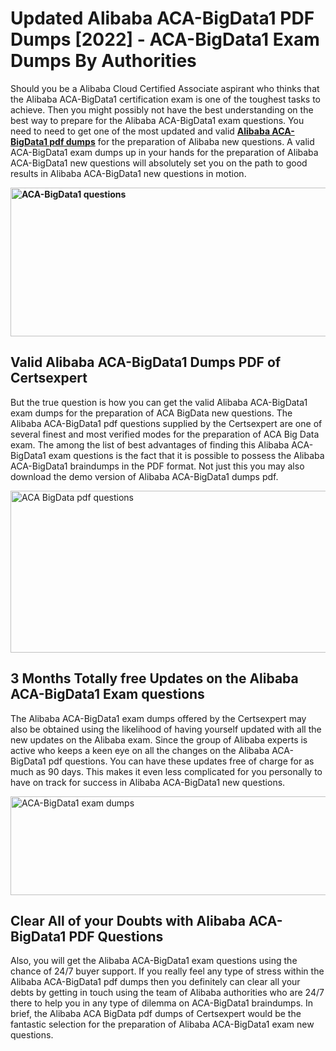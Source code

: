 <h1><strong>Updated Alibaba ACA-BigData1 PDF Dumps [2022] - ACA-BigData1 Exam Dumps By Authorities&nbsp;</strong></h1>
<p><span style="font-weight: 400;">Should you be a Alibaba Cloud Certified Associate aspirant who thinks that the Alibaba ACA-BigData1 certification exam is one of the toughest tasks to achieve. Then you might possibly not have the best understanding on the best way to prepare for the Alibaba ACA-BigData1 exam questions. You need to need to get one of the most updated and valid <strong><a href="https://www.certsexpert.com/ACA-BigData1-pdf-questions.html">Alibaba ACA-BigData1 pdf dumps</a></strong> for the preparation of Alibaba new questions. A valid  ACA-BigData1 exam dumps up in your hands for the preparation of Alibaba ACA-BigData1 new questions will absolutely set you on the path to good results in Alibaba ACA-BigData1 new questions in motion.</span></p>
<p><span style="font-weight: 400;"><strong><img style="display: block; margin-left: auto; margin-right: auto;" src="https://i.ibb.co/QXh983F/73475278-2429792180625311-4586132736837681152-n.jpg" alt="ACA-BigData1 questions" width="632" height="238" /></strong></span></p>
<h2><strong>Valid Alibaba ACA-BigData1 Dumps PDF of Certsexpert</strong></h2>
<p><span style="font-weight: 400;">But the true question is how you can get the valid Alibaba ACA-BigData1 exam dumps for the preparation of ACA BigData new questions. The Alibaba ACA-BigData1 pdf questions supplied by the Certsexpert are one of several finest and most verified modes for the preparation of ACA Big Data exam. The among the list of best advantages of finding this Alibaba ACA-BigData1 exam questions is the fact that it is possible to possess the Alibaba ACA-BigData1 braindumps in the PDF format. Not just this you may also download the demo version of Alibaba ACA-BigData1 dumps pdf.</span></p>
<p><span style="font-weight: 400;"><img style="display: block; margin-left: auto; margin-right: auto;" src="https://i.ibb.co/Jd8hN2L/76714008-3182067705200142-8735104740007870464-n.jpg" alt="ACA BigData pdf questions" width="701" height="259" /></span></p>
<h2><strong>3 Months Totally free Updates on the Alibaba ACA-BigData1 Exam questions</strong></h2>
<p><span style="font-weight: 400;">The Alibaba ACA-BigData1 exam dumps offered by the Certsexpert may also be obtained using the likelihood of having yourself updated with all the new updates on the Alibaba exam. Since the group of Alibaba experts is active who keeps a keen eye on all the changes on the Alibaba ACA-BigData1 pdf questions. You can have these updates free of charge for as much as 90 days. This makes it even less complicated for you personally to have on track for success in Alibaba ACA-BigData1 new questions.</span></p>
<p><span style="font-weight: 400;"><a href="https://www.certsexpert.com/ACA-BigData1-pdf-questions.html"><img style="display: block; margin-left: auto; margin-right: auto;" src="https://i.ibb.co/TMnKrkJ/75398236-424489711531572-5064688549987614720-n.jpg" alt="ACA-BigData1 exam dumps" width="714" height="158" /></a></span></p>
<h2><strong>Clear All of your Doubts with Alibaba ACA-BigData1 PDF Questions</strong></h2>
<p>Also, you will get the Alibaba ACA-BigData1 exam questions using the chance of 24/7 buyer support. If you really feel any type of stress within the Alibaba ACA-BigData1 pdf dumps then you definitely can clear all your debts by getting in touch using the team of Alibaba authorities who are 24/7 there to help you in any type of dilemma on  ACA-BigData1 braindumps. In brief, the Alibaba ACA BigData pdf dumps of Certsexpert would be the fantastic selection for the preparation of Alibaba ACA-BigData1 exam new questions.</p>
